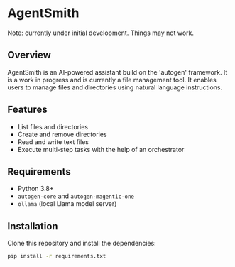 # AgentSmith
Note: currently under initial development. Things may not work.

## Overview
AgentSmith is an AI-powered assistant build on the 'autogen' framework. It is a work in progress and is currently a file management tool. It enables users to manage files and directories using natural language instructions.

## Features
- List files and directories
- Create and remove directories
- Read and write text files
- Execute multi-step tasks with the help of an orchestrator

## Requirements
- Python 3.8+
- `autogen-core` and `autogen-magentic-one`
- `ollama` (local Llama model server)

## Installation
Clone this repository and install the dependencies:
```bash
pip install -r requirements.txt

